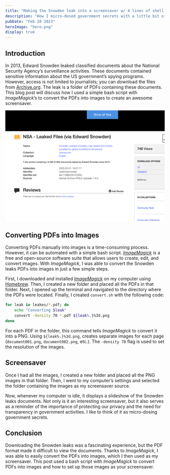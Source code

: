 ```yaml
---
title: "Making the Snowden leak into a screensaver w/ 4 lines of shell scripts"
description: "How I micro-dosed government secrets with a little bit of shell programming"
pubDate: "Feb 28 2023"
heroImage: "hero.png"
display: true
---
```


## Introduction

In 2013, Edward Snowden leaked classified documents about the National Security Agency’s surveillance activities. These documents contained sensitive information about the US government’s spying programs. However, access is not limited to journalists; you can download the files from [Archive.org](https://archive.org/details/nsadocssnowden). The leak is a folder of PDFs containing these documents. This blog post will discuss how I used a simple bash script with _ImageMagick_’s to convert the PDFs into images to create an awesome screensaver. 

![A screenshot of the leaked NSA files on Archive.org](../../blog/four-lines-nsa/download.png)

## Converting PDFs into Images

Converting PDFs manually into images is a time-consuming process. However, it can be automated with a simple bash script. [_ImageMagick_](https://imagemagick.org/) is a free and open-source software suite that allows users to create, edit, and convert images. With _ImageMagick_, I was able to convert the Snowden leaks PDFs into images in just a few simple steps.

First, I downloaded and installed [_ImageMagick_](https://imagemagick.org/script/download.php) on my computer using [Homebrew](https://brew.sh/). Then, I created a new folder and placed all the PDFs in that folder. Next, I opened up the terminal and navigated to the directory where the PDFs were located. Finally, I created `convert.sh` with the following code:

```bash
for leak in leakes/*.pdf; do
	echo "Converting $leak"
	convert -density 70 *.pdf ${leak%.}%3d.png
done
```

For each PDF in the folder, this command tells _ImageMagick_ to convert it into a PNG. Using `${leak%.}%3d.png`, creates separate images for each page (`document001.png`, `document002.png`, etc.). The `-density 70` flag is used to set the resolution of the images.

## Screensaver

Once I had all the images, I created a new folder and placed all the PNG images in that folder. Then, I went to my computer’s settings and selected the folder containing the images as my screensaver source.

Now, whenever my computer is idle, it displays a slideshow of the Snowden leaks documents. Not only is it an interesting screensaver, but it also serves as a reminder of the importance of protecting our privacy and the need for transparency in government activities. I like to think of it as micro-dosing government secrets.

## Conclusion

Downloading the Snowden leaks was a fascinating experience, but the PDF format made it difficult to view the documents. Thanks to _ImageMagick_, I was able to easily convert the PDFs into images, which I then used as my screensaver. This post used a bash script with _ImageMagick_ to convert PDFs into images and how to set up those images as your screensaver.
